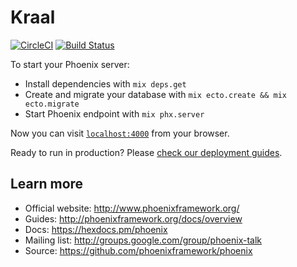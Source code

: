 # Kraal

[![CircleCI](https://circleci.com/gh/45DHKraal/kraal/tree/master.svg?style=svg)](https://circleci.com/gh/45DHKraal/kraal/tree/master)
[![Build Status](https://semaphoreci.com/api/v1/kraal/kraal/branches/master/badge.svg)](https://semaphoreci.com/kraal/kraal)

To start your Phoenix server:

  * Install dependencies with `mix deps.get`
  * Create and migrate your database with `mix ecto.create && mix ecto.migrate`
  * Start Phoenix endpoint with `mix phx.server`

Now you can visit [`localhost:4000`](http://localhost:4000) from your browser.

Ready to run in production? Please [check our deployment guides](http://www.phoenixframework.org/docs/deployment).

## Learn more

  * Official website: http://www.phoenixframework.org/
  * Guides: http://phoenixframework.org/docs/overview
  * Docs: https://hexdocs.pm/phoenix
  * Mailing list: http://groups.google.com/group/phoenix-talk
  * Source: https://github.com/phoenixframework/phoenix
